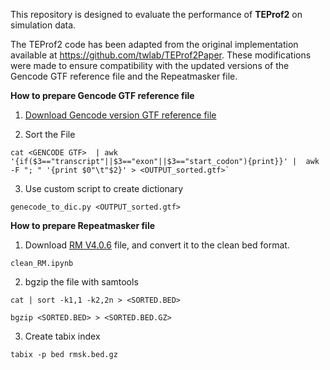 This repository is designed to evaluate the performance of **TEProf2** on simulation data.

The TEProf2 code has been adapted from the original implementation available at https://github.com/twlab/TEProf2Paper. These modifications were made to ensure compatibility with the updated versions of the Gencode GTF reference file and the Repeatmasker file.

**How to prepare Gencode GTF reference file**

1. [Download Gencode version GTF reference file](https://ftp.ebi.ac.uk/pub/databases/gencode/Gencode_human/release_37/gencode.v37.basic.annotation.gtf.gz)
   
2. Sort the File
   
```
cat <GENCODE GTF>  | awk '{if($3=="transcript"||$3=="exon"||$3=="start_codon"){print}}' |  awk -F "; " '{print $0"\t"$2}' > <OUTPUT_sorted.gtf>`
```

3. Use custom script to create dictionary
   
```
genecode_to_dic.py <OUTPUT_sorted.gtf>
```

**How to prepare Repeatmasker file**

1. Download [RM V4.0.6](https://www.repeatmasker.org/species/hg.html) file, and convert it to the clean bed format.

```
clean_RM.ipynb
```

2. bgzip the file with samtools

```
cat | sort -k1,1 -k2,2n > <SORTED.BED>

bgzip <SORTED.BED> > <SORTED.BED.GZ>
```

3. Create tabix index
   
 ```
tabix -p bed rmsk.bed.gz
```
